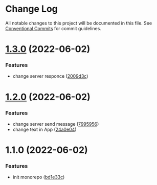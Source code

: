 # Change Log

All notable changes to this project will be documented in this file.
See [Conventional Commits](https://conventionalcommits.org) for commit guidelines.

# [1.3.0](https://github.com/VitaliiKalinbet/lerna-monorepo/compare/v1.2.0...v1.3.0) (2022-06-02)


### Features

* change server responce ([2009d3c](https://github.com/VitaliiKalinbet/lerna-monorepo/commit/2009d3c73cb4271b69451d3ee0e55e5a1c4fb842))





# [1.2.0](https://github.com/VitaliiKalinbet/lerna-monorepo/compare/v1.1.0...v1.2.0) (2022-06-02)


### Features

* change server send message ([7995956](https://github.com/VitaliiKalinbet/lerna-monorepo/commit/799595609221fb06ba2e4e25558e2749d972f10b))
* change text in App ([24a0e04](https://github.com/VitaliiKalinbet/lerna-monorepo/commit/24a0e04356902f4ef747cc6b2e69b0141479cb0c))





# 1.1.0 (2022-06-02)


### Features

* init monorepo ([bd1e33c](https://github.com/VitaliiKalinbet/lerna-monorepo/commit/bd1e33cd8ec0713e12c87279ad9590a0cdbb65b7))
